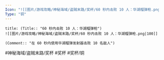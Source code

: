 ```yaml
---
Icon: "![[图片/游戏攻略/神秘海域/盗贼末路/奖杯/60 秒内击败 10 人：华湖榴弹枪.png|30]]"
Type: "铜"
---
```

```ad-common-bronze-trophy
title: (Title:: "60 秒内击败 10 人：华湖榴弹枪")
![[图片/游戏攻略/神秘海域/盗贼末路/奖杯/60 秒内击败 10 人：华湖榴弹枪.png|100]]

(Comment:: "在 60 秒内使用华湖榴弹发射器击败 10 名敌人")
```

#神秘海域/盗贼末路/奖杯 #奖杯 #奖杯/铜
